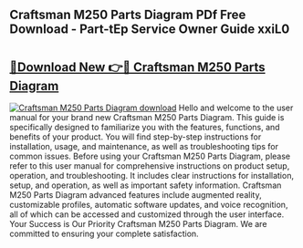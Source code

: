 ## Craftsman M250 Parts Diagram PDf Free Download - Part-tEp Service Owner Guide xxiL0

# <h2><a href="http://dfmall.blite.top/?on=Craftsman+M250+Parts+Diagram">🔗Download New 👉🔴 Craftsman M250 Parts Diagram</a></h2>

[![Craftsman M250 Parts Diagram download](https://i.imgur.com/lujVjoI.png)](http://dfmall.blite.top/?on=Craftsman+M250+Parts+Diagram)
Hello and welcome to the user manual for your brand new Craftsman M250 Parts Diagram. This guide is specifically designed to familiarize you with the features, functions, and benefits of your product. You will find step-by-step instructions for installation, usage, and maintenance, as well as troubleshooting tips for common issues. Before using your Craftsman M250 Parts Diagram, please refer to this user manual for comprehensive instructions on product setup, operation, and troubleshooting. It includes clear instructions for installation, setup, and operation, as well as important safety information. Craftsman M250 Parts Diagram advanced features include augmented reality, customizable profiles, automatic software updates, and voice recognition, all of which can be accessed and customized through the user interface. Your Success is Our Priority Craftsman M250 Parts Diagram. We are committed to ensuring your complete satisfaction.
